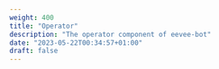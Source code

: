 ```yaml
---
weight: 400
title: "Operator"
description: "The operator component of eevee-bot"
date: "2023-05-22T00:34:57+01:00"
draft: false
---
```

